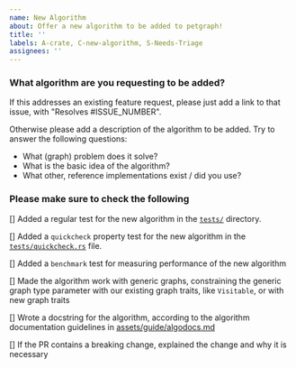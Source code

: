 ```yaml
---
name: New Algorithm
about: Offer a new algorithm to be added to petgraph!
title: ''
labels: A-crate, C-new-algorithm, S-Needs-Triage
assignees: ''
---
```


<!--
  -- Thanks for opening a `petgraph` pull request!
  -- We require PR titles to follow the Conventional Commits specification,
  -- https://www.conventionalcommits.org/en/v1.0.0/. This helps us generate
  -- changelogs and follow semantic versioning.
  --
  -- Start the PR title with one of the following:
  --  * `feat:` for new features
  --  * `fix:` for bug fixes
  --  * `refactor:` for code refactors
  --  * `docs:` for documentation changes
  --  * `test:` for test changes
  --  * `perf:` for performance improvements
  --  * `revert:` for reverting changes
  --  * `ci:` for CI/CD changes
  --  * `chore:` for changes that don't fit in any of the above categories
  -- The last two categories will not be included in the changelog.
  --
  -- If your PR includes a breaking change, please add a `!` after the type
  -- and include a `BREAKING CHANGE:` line in the body of the PR describing
  -- the necessary changes for users to update their code.
  --
  -- Please also fill out the template below. We appreciate it :)
  -->

### What algorithm are you requesting to be added?

If this addresses an existing feature request, please just add a link to that issue, with "Resolves #ISSUE_NUMBER".

Otherwise please add a description of the algorithm to be added. Try to answer the following questions:

- What (graph) problem does it solve?
- What is the basic idea of the algorithm?
- What other, reference implementations exist / did you use?

### Please make sure to check the following

[] Added a regular test for the new algorithm in the [`tests/`](https://github.com/petgraph/petgraph/tree/master/tests) directory.

[] Added a `quickcheck` property test for the new algorithm in the [`tests/quickcheck.rs`](https://github.com/petgraph/petgraph/blob/master/tests/quickcheck.rs) file.

[] Added a `benchmark` test for measuring performance of the new algorithm

[] Made the algorithm work with generic graphs, constraining the
  generic graph type parameter with our existing graph traits, like ``Visitable``,
  or with new graph traits

[] Wrote a docstring for the algorithm, according to the algorithm
  documentation guidelines in [assets/guide/algodocs.md](https://github.com/petgraph/petgraph/blob/master/assets/guide/algodocs.md)

[] If the PR contains a breaking change, explained the change and why it is necessary
